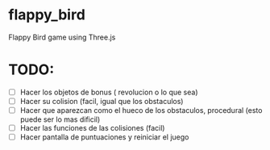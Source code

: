 # flappy_bird
Flappy Bird game using Three.js

# TODO:

- [ ] Hacer los objetos de bonus ( revolucion o lo que sea)
- [ ] Hacer su colision (facil, igual que los obstaculos)
- [ ] Hacer que aparezcan como el hueco de los obstaculos, procedural (esto puede ser lo mas dificil)
- [ ] Hacer las funciones de las colisiones (facil)
- [ ] Hacer pantalla de puntuaciones y reiniciar el juego